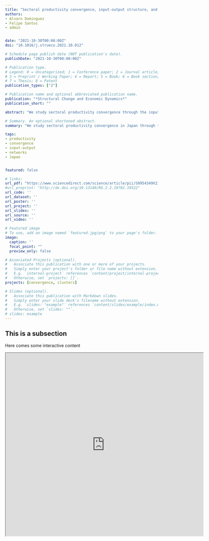 ```yaml
---
title: "Sectoral productivity convergence, input-output structure, and network communities in Japan"
authors:
- Alvaro Dominguez
- Felipe Santos
- admin


date: "2021-10-30T00:00:00Z"
doi: "10.1016/j.strueco.2021.10.012"

# Schedule page publish date (NOT publication's date).
publishDate: "2021-10-30T00:00:00Z"

# Publication type.
# Legend: 0 = Uncategorized; 1 = Conference paper; 2 = Journal article;
# 3 = Preprint / Working Paper; 4 = Report; 5 = Book; 6 = Book section;
# 7 = Thesis; 8 = Patent
publication_types: ["2"]

# Publication name and optional abbreviated publication name.
publication: "*Structural Change and Economic Dynamics*"
publication_short: ""

abstract: "We study sectoral productivity convergence through the input-output structure of the economy and its network representation. In particular, we study 106 production sectors in Japan over the 2003-2012 period and identify highly interconnected sectors using community detection algorithms. We next characterize the dynamics of these communities by evaluating the evolution of productivity dispersion using parametric and nonparametric frameworks of sectoral productivity convergence. We find two dominant communities: The central members of community 1 are mostly service-related industries, while the central members of community 2 are mostly high-tech manufacturing industries. The convergence analyses indicate that the two communities have contrasting convergence-divergence patterns. Robust convergence is only found for community 1. In contrast, community 2 appears to be the source of the weak divergence pattern that is observed across all industries in Japan."

# Summary. An optional shortened abstract.
summary: "We study sectoral productivity convergence in Japan through the input-output structure of the economy and its network representation."

tags:
- productivity
- convergence
- input-output
- networks
- Japan


featured: false

# links:
url_pdf: "https://www.sciencedirect.com/science/article/pii/S0954349X21001442"
#url_preprint: "http://dx.doi.org/10.13140/RG.2.2.19782.19522"
url_code: ''
url_dataset: ''
url_poster: ''
url_project: ''
url_slides: ''
url_source: ''
url_video: ''

# Featured image
# To use, add an image named `featured.jpg/png` to your page's folder.
image:
  caption: ''
  focal_point: ""
  preview_only: false

# Associated Projects (optional).
#   Associate this publication with one or more of your projects.
#   Simply enter your project's folder or file name without extension.
#   E.g. `internal-project` references `content/project/internal-project/index.md`.
#   Otherwise, set `projects: []`.
projects: [convergence, clusters]

# Slides (optional).
#   Associate this publication with Markdown slides.
#   Simply enter your slide deck's filename without extension.
#   E.g. `slides: "example"` references `content/slides/example/index.md`.
#   Otherwise, set `slides: ""`.
# slides: example
---
```


## This is a subsection

Here comes some interactive content

<iframe title="Embedded cell output" src="https://embed.deepnote.com/c7d01dc6-6684-48c8-9001-df0940bbcca1/0d2611f5-9049-4cad-b3e6-2f06faabd9c9/00036-2230e54e-46b3-409b-8e49-ecbd8a1138cf" height="600.98291015625" width="650"/>
